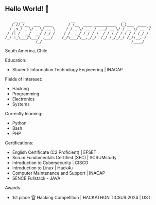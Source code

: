 ## Hello World! 👋

```
    __ __                     __                      _            
   / //_/__  ___  ____       / /__  ____ __________  (_)___  ____ _
  / ,< / _ \/ _ \/ __ \     / / _ \/ __ `/ ___/ __ \/ / __ \/ __ `/
 / /| /  __/  __/ /_/ /    / /  __/ /_/ / /  / / / / / / / / /_/ / 
/_/ |_\___/\___/ .___/    /_/\___/\__,_/_/  /_/ /_/_/_/ /_/\__, /  
              /_/                                         /____/   
```
South America, Chile

Education: 
  - Student: Information Technology Engineering | INACAP

Fields of intereset: 
  - Hacking 
  - Programming 
  - Electronics 
  - Systems

Currently learning: 
  - Python
  - Bash
  - PHP

Certifications:
  - English Certificate (C2 Proficient) | EFSET
  - Scrum Fundamentals Certified (SFC) | SCRUMstudy
  - Introduction to Cybersecurity | CISCO
  - Introduction to Linux | Hack4u
  - Computer Maintenance and Support | INACAP
  - SENCE Fullstack - JAVA

Awards
  - 1st place 🏆 Hacking Competition | HACKATHON TICSUR 2024 | UST

